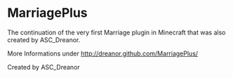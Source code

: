 MarriagePlus
============

The continuation of the very first Marriage plugin in Minecraft that was also created by ASC_Dreanor. 

More Informations under http://dreanor.github.com/MarriagePlus/

Created by ASC_Dreanor
